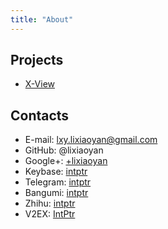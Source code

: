 ```yaml
---
title: "About"
---
```


## Projects

- [X-View](http://www.x-view.org/)

## Contacts

- E-mail: <lxy.lixiaoyan@gmail.com>
- GitHub: @lixiaoyan
- Google+: [+lixiaoyan](https://plus.google.com/+lixiaoyan)
- Keybase: [intptr](https://keybase.io/intptr)
- Telegram: [intptr](https://telegram.me/intptr)
- Bangumi: [intptr](http://bgm.tv/user/intptr)
- Zhihu: [intptr](https://www.zhihu.com/people/intptr)
- V2EX: [IntPtr](http://www.v2ex.com/member/IntPtr)
